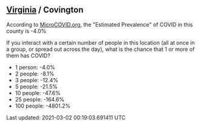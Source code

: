 
## [Virginia](/united-states/virginia) / Covington

According to [MicroCOVID.org](http://microcovid.org),
the "Estimated Prevalence" of COVID in this county is -4.0%

If you interact with a certain number of people in this location
(all at once in a group, or spread out across the day), what is the chance that
1 or more of them has COVID?

- 1 person: -4.0%
- 2 people: -8.1%
- 3 people: -12.4%
- 5 people: -21.5%
- 10 people: -47.6%
- 25 people: -164.6%
- 100 people: -4801.2%

Last updated: 2021-03-02 00:19:03.691411 UTC
